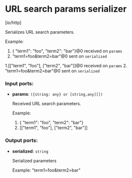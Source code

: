 # URL search params serializer

[io/http]

Serializes URL search parameters.

Example:
1. { "term1": "foo", "term2": "bar"}@0 received on `params`
2. "term1=foo&term2=bar"@0 sent on `serialized`

1.[["term1", "foo"], ["term2", "bar"]]@0 received on `params`
2. "term1=foo&term2=bar"@0 sent on `serialized`

### Input ports:

* __params__: `({string: any} or [string,any][])`

    Received URL search parameters.
    
    Example:
    1. { "term1": "foo", "term2": "bar"}
    2. [["term1", "foo"], ["term2", "bar"]]

### Output ports:

* __serialized__: `string`

    Serialized parameters
    
    Example:
    "term1=foo&term2=bar"

